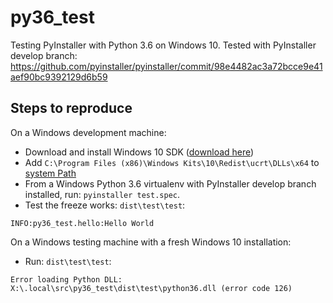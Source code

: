 # py36_test
Testing PyInstaller with Python 3.6 on Windows 10. Tested with PyInstaller develop branch: https://github.com/pyinstaller/pyinstaller/commit/98e4482ac3a72bcce9e41aef90bc9392129d6b59

## Steps to reproduce
On a Windows development machine:
- Download and install Windows 10 SDK ([download here](https://developer.microsoft.com/en-us/windows/downloads/windows-10-sdk))
- Add `C:\Program Files (x86)\Windows Kits\10\Redist\ucrt\DLLs\x64` to [system Path](http://superuser.com/questions/949560/how-do-i-set-system-environment-variables-in-windows-10)
- From a Windows Python 3.6 virtualenv with PyInstaller develop branch installed, run: `pyinstaller test.spec`.
- Test the freeze works: `dist\test\test`:

`INFO:py36_test.hello:Hello World`

On a Windows testing machine with a fresh Windows 10 installation:
- Run: `dist\test\test`:

`Error loading Python DLL: X:\.local\src\py36_test\dist\test\python36.dll (error code 126)`
